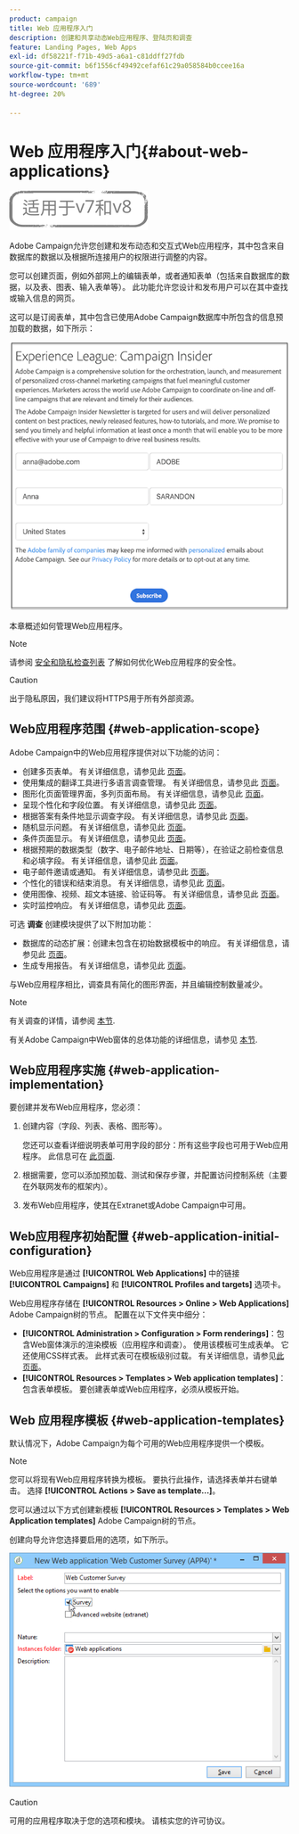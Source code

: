 ```yaml
---
product: campaign
title: Web 应用程序入门
description: 创建和共享动态Web应用程序、登陆页和调查
feature: Landing Pages, Web Apps
exl-id: df58221f-f71b-49d5-a6a1-c81ddff27fdb
source-git-commit: b6f1556cf49492cefaf61c29a058584b0ccee16a
workflow-type: tm+mt
source-wordcount: '689'
ht-degree: 20%

---
```


# Web 应用程序入门{#about-web-applications}

![](../../assets/common.svg)

Adobe Campaign允许您创建和发布动态和交互式Web应用程序，其中包含来自数据库的数据以及根据所连接用户的权限进行调整的内容。

您可以创建页面，例如外部网上的编辑表单，或者通知表单（包括来自数据库的数据，以及表、图表、输入表单等）。 此功能允许您设计和发布用户可以在其中查找或输入信息的网页。

这可以是订阅表单，其中包含已使用Adobe Campaign数据库中所包含的信息预加载的数据，如下所示：

![](assets/webapp_form_sample.png)

本章概述如何管理Web应用程序。

>[!NOTE]
>
>请参阅 [安全和隐私检查列表](https://helpx.adobe.com/cn/campaign/kb/acc-security.html) 了解如何优化Web应用程序的安全性。

>[!CAUTION]
>
>出于隐私原因，我们建议将HTTPS用于所有外部资源。

## Web应用程序范围 {#web-application-scope}

Adobe Campaign中的Web应用程序提供对以下功能的访问：

* 创建多页表单。 有关详细信息，请参见此 [ 页面](about-web-forms.md)。
* 使用集成的翻译工具进行多语言调查管理。 有关详细信息，请参见此 [ 页面](translating-a-web-application.md)。
* 图形化页面管理界面，多列页面布局。 有关详细信息，请参见此 [ 页面](designing-a-web-application.md)。
* 呈现个性化和字段位置。 有关详细信息，请参见此 [ 页面](editing-content.md#adding-personalization-content)。
* 根据答案有条件地显示调查字段。 有关详细信息，请参见此 [ 页面](form-rendering.md#defining-fields-conditional-display)。
* 随机显示问题。 有关详细信息，请参见此 [ 页面](../../surveys/using/building-a-survey.md#adding-questions)。
* 条件页面显示。 有关详细信息，请参见此 [ 页面](defining-web-forms-page-sequencing.md#conditional-page-display)。
* 根据预期的数据类型（数字、电子邮件地址、日期等），在验证之前检查信息 和必填字段。 有关详细信息，请参见此 [ 页面](form-rendering.md#defining-control-settings)。
* 电子邮件邀请或通知。 有关详细信息，请参见此 [ 页面](publishing-a-web-form.md#delivering-a-form-via-email)。
* 个性化的错误和结束消息。 有关详细信息，请参见此 [ 页面](defining-web-forms-properties.md#setting-up-an-error-page)。
* 使用图像、视频、超文本链接、验证码等。 有关详细信息，请参见此 [ 页面](editing-content.md)。
* 实时监控响应。 有关详细信息，请参见此 [ 页面](../../surveys/using/publish--track-and-use-collected-data.md#response-tracking)。

可选 **调查** 创建模块提供了以下附加功能：

* 数据库的动态扩展：创建未包含在初始数据模板中的响应。 有关详细信息，请参见此 [ 页面](../../surveys/using/managing-answers.md#storing-collected-answers)。
* 生成专用报告。 有关详细信息，请参见此 [ 页面](../../surveys/using/publish--track-and-use-collected-data.md#reports-on-surveys)。

与Web应用程序相比，调查具有简化的图形界面，并且编辑控制数量减少。

>[!NOTE]
>
>有关调查的详情，请参阅 [本节](../../surveys/using/about-surveys.md).
>
>有关Adobe Campaign中Web窗体的总体功能的详细信息，请参见 [本节](about-web-forms.md).

## Web应用程序实施 {#web-application-implementation}

要创建并发布Web应用程序，您必须：

1. 创建内容（字段、列表、表格、图形等）。

   您还可以查看详细说明表单可用字段的部分：所有这些字段也可用于Web应用程序。 此信息可在 [此页面](adding-fields-to-a-web-form.md).

1. 根据需要，您可以添加预加载、测试和保存步骤，并配置访问控制系统（主要在外联网发布的框架内）。
1. 发布Web应用程序，使其在Extranet或Adobe Campaign中可用。

## Web应用程序初始配置 {#web-application-initial-configuration}

Web应用程序是通过 **[!UICONTROL Web Applications]** 中的链接 **[!UICONTROL Campaigns]** 和 **[!UICONTROL Profiles and targets]** 选项卡。

Web应用程序存储在 **[!UICONTROL Resources > Online > Web Applications]** Adobe Campaign树的节点。 配置在以下文件夹中细分：

* **[!UICONTROL Administration > Configuration > Form renderings]**：包含Web窗体演示的渲染模板（应用程序和调查）。 使用该模板可生成表单。 它还使用CSS样式表。 此样式表可在模板级别过载。 有关详细信息，请参见[此页面](form-rendering.md#selecting-the-form-rendering-template)。
* **[!UICONTROL Resources > Templates > Web application templates]**：包含表单模板。 要创建表单或Web应用程序，必须从模板开始。

## Web 应用程序模板 {#web-application-templates}

默认情况下，Adobe Campaign为每个可用的Web应用程序提供一个模板。

>[!NOTE]
>
>您可以将现有Web应用程序转换为模板。 要执行此操作，请选择表单并右键单击。 选择 **[!UICONTROL Actions > Save as template...]**。

您可以通过以下方式创建新模板 **[!UICONTROL Resources > Templates > Web Application templates]** Adobe Campaign树的节点。

创建向导允许您选择要启用的选项，如下所示。

![](assets/webapp_create_template.png)

>[!CAUTION]
>
>可用的应用程序取决于您的选项和模块。 请核实您的许可协议。
